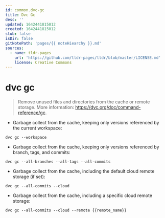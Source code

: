 ```yaml
---
id: common.dvc-gc
title: Dvc Gc
desc: ''
updated: 1642441815012
created: 1642441815012
stub: false
isDir: false
gitNotePath: 'pages/{{ noteHiearchy }}.md'
sources:
  - name: tldr-pages
    url: 'https://github.com/tldr-pages/tldr/blob/master/LICENSE.md'
    license: Creative Commons
---
```

# dvc gc

> Remove unused files and directories from the cache or remote storage.
> More information: <https://dvc.org/doc/command-reference/gc>.

- Garbage collect from the cache, keeping only versions referenced by the current workspace:

`dvc gc --workspace`

- Garbage collect from the cache, keeping only versions referenced by branch, tags, and commits:

`dvc gc --all-branches --all-tags --all-commits`

- Garbage collect from the cache, including the default cloud remote storage (if set):

`dvc gc --all-commits --cloud`

- Garbage collect from the cache, including a specific cloud remote storage:

`dvc gc --all-commits --cloud --remote {{remote_name}}`

